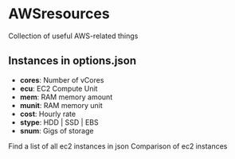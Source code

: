 # AWSresources
Collection of useful AWS-related things

## Instances in options.json

- **cores**: Number of vCores
- **ecu**: EC2 Compute Unit
- **mem**: RAM memory amount
- **munit**: RAM memory unit
- **cost**: Hourly rate
- **stype**: HDD | SSD | EBS
- **snum**: Gigs of storage

Find a list of all ec2 instances in json
Comparison of ec2 instances
